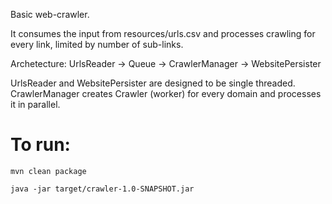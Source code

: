 Basic web-crawler.

It consumes the input from resources/urls.csv and processes crawling for every link, limited by number of sub-links.

Archetecture:
UrlsReader -> Queue -> CrawlerManager -> WebsitePersister

UrlsReader and WebsitePersister are designed to be single threaded.
CrawlerManager creates Crawler (worker) for every domain and processes it in parallel.



# To run:
```
mvn clean package

java -jar target/crawler-1.0-SNAPSHOT.jar
```
